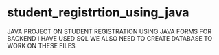 # student_registrtion_using_java


JAVA PROJECT ON STUDENT REGISTRATION USING JAVA FORMS
FOR BACKEND I HAVE USED SQL
WE ALSO NEED TO CREATE DATABASE TO WORK ON THESE FILES
